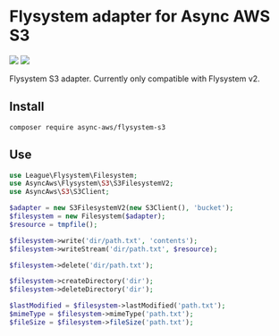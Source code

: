 # Flysystem adapter for Async AWS S3

![](https://github.com/async-aws/flysystem-s3/workflows/Tests/badge.svg?branch=master)
![](https://github.com/async-aws/flysystem-s3/workflows/BC%20Check/badge.svg?branch=master)

Flysystem S3 adapter. Currently only compatible with Flysystem v2.

## Install

```cli
composer require async-aws/flysystem-s3
```

## Use
```php
use League\Flysystem\Filesystem;
use AsyncAws\Flysystem\S3\S3FilesystemV2;
use AsyncAws\S3\S3Client;

$adapter = new S3FilesystemV2(new S3Client(), 'bucket');
$filesystem = new Filesystem($adapter);
$resource = tmpfile();

$filesystem->write('dir/path.txt', 'contents');
$filesystem->writeStream('dir/path.txt', $resource);

$filesystem->delete('dir/path.txt');

$filesystem->createDirectory('dir');
$filesystem->deleteDirectory('dir');

$lastModified = $filesystem->lastModified('path.txt');
$mimeType = $filesystem->mimeType('path.txt');
$fileSize = $filesystem->fileSize('path.txt');
```
